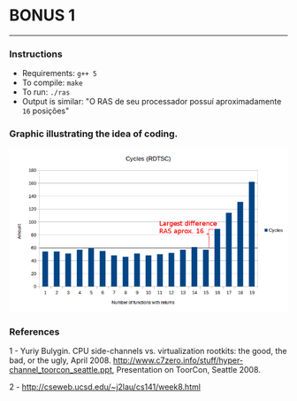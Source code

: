 # BONUS 1

-----------------------------------------------------------
### Instructions

* Requirements: `g++ 5`
* To compile: `make` 
* To run: `./ras`
* Output is similar: "O RAS de seu processador possuí aproximadamente `16` posições"

### Graphic illustrating the idea of coding.

![alt text](https://github.com/paulojamorim/computer-architecture/blob/master/bonus1/graph.png "Cycles for each return amount.")

### References

1 - Yuriy Bulygin. CPU side-channels vs. virtualization rootkits: the good, the bad, or the ugly, April 2008. http://www.c7zero.info/stuff/hyper-channel_toorcon_seattle.ppt, Presentation on ToorCon, Seattle 2008.

2 - http://cseweb.ucsd.edu/~j2lau/cs141/week8.html
